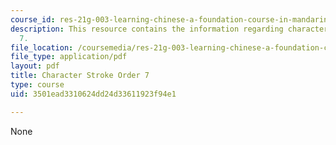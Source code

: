 ```yaml
---
course_id: res-21g-003-learning-chinese-a-foundation-course-in-mandarin-spring-2011
description: This resource contains the information regarding character stroke order
  7.
file_location: /coursemedia/res-21g-003-learning-chinese-a-foundation-course-in-mandarin-spring-2011/3501ead3310624dd24d33611923f94e1_MITRES_21G_003S11_stroke07.pdf
file_type: application/pdf
layout: pdf
title: Character Stroke Order 7
type: course
uid: 3501ead3310624dd24d33611923f94e1

---
```

None